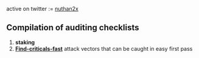active on twitter := [nuthan2x](https://twitter.com/nuthan2x)

## Compilation of auditing checklists

1. **staking**
2. [**Find-criticals-fast**](https://github.com/nuthan2x/audit-checklist/blob/main/find-criticals-fast.md) attack vectors that can be caught in easy first pass
